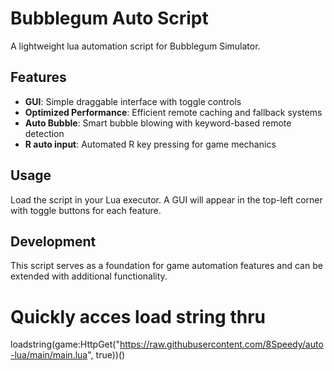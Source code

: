 # Bubblegum Auto Script

A lightweight lua automation script for Bubblegum Simulator.

## Features

- **GUI**: Simple draggable interface with toggle controls
- **Optimized Performance**: Efficient remote caching and fallback systems
- **Auto Bubble**: Smart bubble blowing with keyword-based remote detection
- **R auto input**: Automated R key pressing for game mechanics

## Usage
Load the script in your Lua executor. A GUI will appear in the top-left corner with toggle buttons for each feature.

## Development
This script serves as a foundation for game automation features and can be extended with additional functionality.

# Quickly acces load string thru
loadstring(game:HttpGet("https://raw.githubusercontent.com/8Speedy/auto-lua/main/main.lua", true))() 
